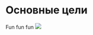 # Основные цели
Fun fun fun ![](http://pinkie.mylittlefacewhen.com/media/f/img/mlfw9280-1355678759230.gif)
